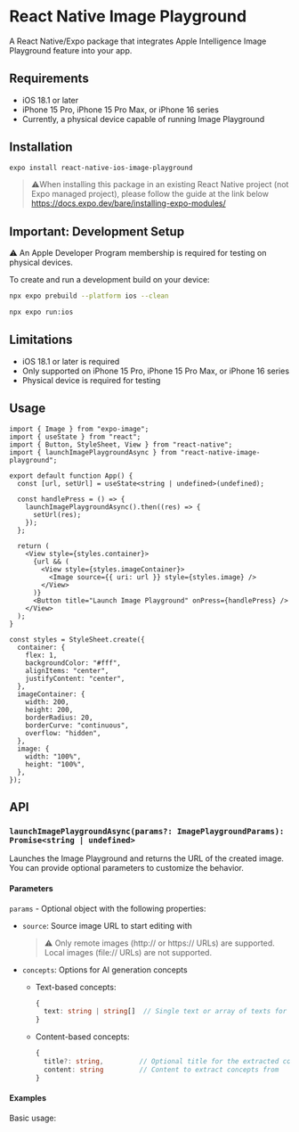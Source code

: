 # React Native Image Playground

A React Native/Expo package that integrates Apple Intelligence Image Playground feature into your app.

## Requirements

- iOS 18.1 or later
- iPhone 15 Pro, iPhone 15 Pro Max, or iPhone 16 series
- Currently, a physical device capable of running Image Playground

## Installation

```sh
expo install react-native-ios-image-playground
```

> ⚠️When installing this package in an existing React Native project (not Expo managed project), please follow the guide at the link below
> https://docs.expo.dev/bare/installing-expo-modules/

## Important: Development Setup

⚠️ An Apple Developer Program membership is required for testing on physical devices.

To create and run a development build on your device:
```sh
npx expo prebuild --platform ios --clean
```
```sh
npx expo run:ios
```

## Limitations

- iOS 18.1 or later is required
- Only supported on iPhone 15 Pro, iPhone 15 Pro Max, or iPhone 16 series
- Physical device is required for testing

## Usage

```tsx
import { Image } from "expo-image";
import { useState } from "react";
import { Button, StyleSheet, View } from "react-native";
import { launchImagePlaygroundAsync } from "react-native-image-playground";

export default function App() {
  const [url, setUrl] = useState<string | undefined>(undefined);

  const handlePress = () => {
    launchImagePlaygroundAsync().then((res) => {
      setUrl(res);
    });
  };

  return (
    <View style={styles.container}>
      {url && (
        <View style={styles.imageContainer}>
          <Image source={{ uri: url }} style={styles.image} />
        </View>
      )}
      <Button title="Launch Image Playground" onPress={handlePress} />
    </View>
  );
}

const styles = StyleSheet.create({
  container: {
    flex: 1,
    backgroundColor: "#fff",
    alignItems: "center",
    justifyContent: "center",
  },
  imageContainer: {
    width: 200,
    height: 200,
    borderRadius: 20,
    borderCurve: "continuous",
    overflow: "hidden",
  },
  image: {
    width: "100%",
    height: "100%",
  },
});
```

## API

### `launchImagePlaygroundAsync(params?: ImagePlaygroundParams): Promise<string | undefined>`

Launches the Image Playground and returns the URL of the created image. You can provide optional parameters to customize the behavior.

#### Parameters

`params` - Optional object with the following properties:

- `source`: Source image URL to start editing with
  > ⚠️ Only remote images (http:// or https:// URLs) are supported. Local images (file:// URLs) are not supported.

- `concepts`: Options for AI generation concepts
  - Text-based concepts:
    ```typescript
    {
      text: string | string[]  // Single text or array of texts for concepts
    }
    ```
  - Content-based concepts:
    ```typescript
    {
      title?: string,         // Optional title for the extracted concept
      content: string         // Content to extract concepts from
    }
    ```

#### Examples

Basic usage:
